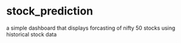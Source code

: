 # stock_prediction
a simple dashboard that displays forcasting of nifty 50 stocks  using historical stock data
